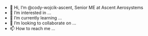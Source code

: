 - 👋 Hi, I’m @cody-wojcik-ascent, Senior ME at Ascent Aerosystems
- 👀 I’m interested in ...
- 🌱 I’m currently learning ...
- 💞️ I’m looking to collaborate on ...
- 📫 How to reach me ...

<!---
cody-wojcik-ascent/cody-wojcik-ascent is a ✨ special ✨ repository because its `README.md` (this file) appears on your GitHub profile.
You can click the Preview link to take a look at your changes.
--->
